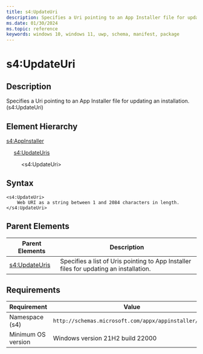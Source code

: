 ```yaml
---
title: s4:UpdateUri
description: Specifies a Uri pointing to an App Installer file for updating an installation. (s4:UpdateUri)
ms.date: 01/30/2024
ms.topic: reference
keywords: windows 10, windows 11, uwp, schema, manifest, package 
---
```


# s4:UpdateUri



## Description

Specifies a Uri pointing to an App Installer file for updating an installation. (s4:UpdateUri)

## Element Hierarchy

[s4:AppInstaller](element-s4-appinstaller.md)

&nbsp;&nbsp;&nbsp;&nbsp; [s4:UpdateUris](element-s4-updateuris.md)

&nbsp;&nbsp;&nbsp;&nbsp; &nbsp;&nbsp;&nbsp;&nbsp; &lt;s4:UpdateUri&gt;

## Syntax

```syntax
<s4:UpdateUri>
    Web URI as a string between 1 and 2084 characters in length.
</s4:UpdateUri>
```

## Parent Elements

| Parent Elements | Description |
|-----------------|-------------|
| [s4:UpdateUris](element-s4-updateuris.md) | Specifies a list of Uris pointing to App Installer files for updating an installation. |


## Requirements

| Requirement | Value |
| ---------------| -------------------------------------------------------------|
| Namespace (s4) | `http://schemas.microsoft.com/appx/appinstaller/2021` |
| Minimum OS version | Windows version 21H2 build 22000 |